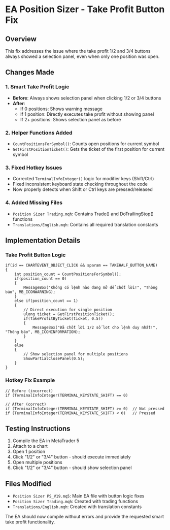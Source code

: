 # EA Position Sizer - Take Profit Button Fix

## Overview
This fix addresses the issue where the take profit 1/2 and 3/4 buttons always showed a selection panel, even when only one position was open.

## Changes Made

### 1. Smart Take Profit Logic
- **Before**: Always shows selection panel when clicking 1/2 or 3/4 buttons
- **After**: 
  - If 0 positions: Shows warning message
  - If 1 position: Directly executes take profit without showing panel
  - If 2+ positions: Shows selection panel as before

### 2. Helper Functions Added
- `CountPositionsForSymbol()`: Counts open positions for current symbol
- `GetFirstPositionTicket()`: Gets the ticket of the first position for current symbol

### 3. Fixed Hotkey Issues
- Corrected `TerminalInfoInteger()` logic for modifier keys (Shift/Ctrl)
- Fixed inconsistent keyboard state checking throughout the code
- Now properly detects when Shift or Ctrl keys are pressed/released

### 4. Added Missing Files
- `Position Sizer Trading.mqh`: Contains Trade() and DoTrailingStop() functions
- `Translations/English.mqh`: Contains all required translation constants

## Implementation Details

### Take Profit Button Logic
```mql5
if(id == CHARTEVENT_OBJECT_CLICK && sparam == TAKEHALF_BUTTON_NAME)
{
    int position_count = CountPositionsForSymbol();
    if(position_count == 0)
    {
        MessageBox("Không có lệnh nào đang mở để chốt lời!", "Thông báo", MB_ICONWARNING);
    }
    else if(position_count == 1)
    {
        // Direct execution for single position
        ulong ticket = GetFirstPositionTicket();
        if(TakeProfitByTicket(ticket, 0.5))
        {
            MessageBox("Đã chốt lời 1/2 số lot cho lệnh duy nhất!", "Thông báo", MB_ICONINFORMATION);
        }
    }
    else
    {
        // Show selection panel for multiple positions
        ShowPartialClosePanel(0.5);
    }
}
```

### Hotkey Fix Example
```mql5
// Before (incorrect)
if (TerminalInfoInteger(TERMINAL_KEYSTATE_SHIFT) == 0)

// After (correct)
if (TerminalInfoInteger(TERMINAL_KEYSTATE_SHIFT) >= 0)  // Not pressed
if (TerminalInfoInteger(TERMINAL_KEYSTATE_SHIFT) < 0)   // Pressed
```

## Testing Instructions
1. Compile the EA in MetaTrader 5
2. Attach to a chart
3. Open 1 position
4. Click "1/2" or "3/4" button - should execute immediately
5. Open multiple positions
6. Click "1/2" or "3/4" button - should show selection panel

## Files Modified
- `Position Sizer PS_V19.mq5`: Main EA file with button logic fixes
- `Position Sizer Trading.mqh`: Created with trading functions
- `Translations/English.mqh`: Created with translation constants

The EA should now compile without errors and provide the requested smart take profit functionality.